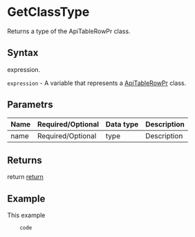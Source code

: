 # GetClassType

Returns a type of the ApiTableRowPr class.

## Syntax

expression.

`expression` - A variable that represents a [ApiTableRowPr](../ApiTableRowPr.md) class.

## Parametrs

| **Name** | **Required/Optional** | **Data type** | **Description** |
| ------------- | ------------- | ------------- | ------------- |
| name | Required/Optional | type | Description |

## Returns

return
[return](todo_link)

## Example

This example

```javascript
	code
```